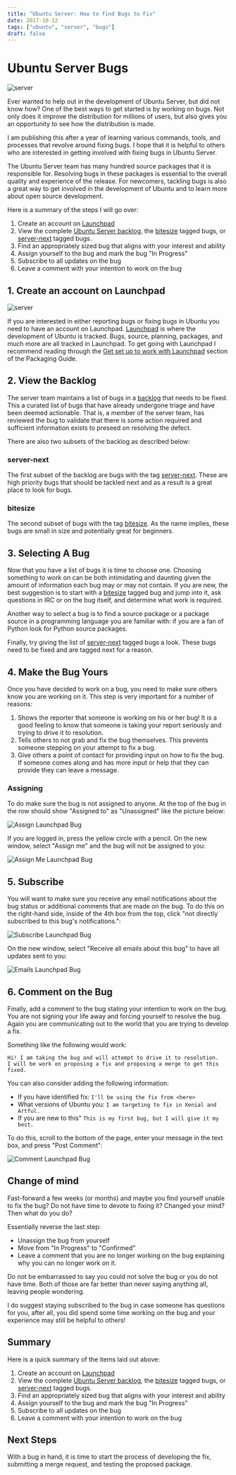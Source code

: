 ```yaml
---
title: "Ubuntu Server: How to find Bugs to Fix"
date: 2017-10-12
tags: ["ubuntu", "server", "bugs"]
draft: false
---
```


# Ubuntu Server Bugs

![server](/img/ubuntu/server.png#center)

Ever wanted to help out in the development of Ubuntu Server, but did not know how? One of the best ways to get started is by working on bugs. Not only does it improve the distribution for millions of users, but also gives you an opportunity to see how the distribution is made.

I am publishing this after a year of learning various commands, tools, and processes that revolve around fixing bugs. I hope that it is helpful to others who are interested in getting involved with fixing bugs in Ubuntu Server.

The Ubuntu Server team has many hundred source packages that it is responsible for. Resolving bugs in these packages is essential to the overall quality and experience of the release. For newcomers, tackling bugs is also a great way to get involved in the development of Ubuntu and to learn more about open source development.

Here is a summary of the steps I will go over:

  1. Create an account on [Launchpad](https://launchpad.net/)
  1. View the complete [Ubuntu Server backlog](https://bugs.launchpad.net/~ubuntu-server/+subscribedbugs), the [bitesize](https://bugs.launchpad.net/~ubuntu-server/+subscribedbugs?field.searchtext=&field.status:list=NEW&field.status:list=CONFIRMED&field.status:list=TRIAGED&field.status:list=INPROGRESS&field.status:list=FIXCOMMITTED&field.status:list=INCOMPLETE_WITH_RESPONSE&field.status:list=INCOMPLETE_WITHOUT_RESPONSE&assignee_option=any&field.assignee=&field.bug_reporter=&field.bug_commenter=&field.subscriber=&field.structural_subscriber=&field.tag=bitesize&field.tags_combinator=ANY&field.status_upstream-empty-marker=1&field.has_cve.used=&field.omit_dupes.used=&field.omit_dupes=on&field.affects_me.used=&field.has_patch.used=&field.has_branches.used=&field.has_branches=on&field.has_no_branches.used=&field.has_no_branches=on&field.has_blueprints.used=&field.has_blueprints=on&field.has_no_blueprints.used=&field.has_no_blueprints=on&search=Search&orderby=-date_last_updated&start=0) tagged bugs, or [server-next](https://bugs.launchpad.net/ubuntu/?field.searchtext=&orderby=-importance&field.status:list=NEW&field.status:list=CONFIRMED&field.status:list=TRIAGED&field.status:list=INPROGRESS&field.status:list=FIXCOMMITTED&field.status:list=INCOMPLETE_WITH_RESPONSE&field.status:list=INCOMPLETE_WITHOUT_RESPONSE&assignee_option=any&field.assignee=&field.bug_reporter=&field.bug_commenter=&field.subscriber=&field.structural_subscriber=&field.component-empty-marker=1&field.tag=server-next&field.tags_combinator=ANY&field.status_upstream-empty-marker=1&field.has_cve.used=&field.omit_dupes.used=&field.omit_dupes=on&field.affects_me.used=&field.has_no_package.used=&field.has_patch.used=&field.has_branches.used=&field.has_branches=on&field.has_no_branches.used=&field.has_no_branches=on&field.has_blueprints.used=&field.has_blueprints=on&field.has_no_blueprints.used=&field.has_no_blueprints=on&search=Search) tagged bugs.
  1. Find an appropriately sized bug that aligns with your interest and ability
  1. Assign yourself to the bug and mark the bug "In Progress"
  1. Subscribe to all updates on the bug
  1. Leave a comment with your intention to work on the bug

## 1. Create an account on Launchpad

![server](/img/launchpad/logo.png#center)

If you are interested in either reporting bugs or fixing bugs in Ubuntu you need to have an account on Launchpad. [Launchpad](https://launchpad.net/) is where the development of Ubuntu is tracked. Bugs, source, planning, packages, and much more are all tracked in Launchpad. To get going with Launchpad I recommend reading through the [Get set up to work with Launchpad](http://packaging.ubuntu.com/html/getting-set-up.html#get-set-up-to-work-with-launchpad) section of the Packaging Guide.

## 2. View the Backlog

The server team maintains a list of bugs in a [backlog](https://bugs.launchpad.net/~ubuntu-server/+subscribedbugs) that needs to be fixed. This a curated list of bugs that have already undergone triage and have been deemed actionable. That is, a member of the server team, has reviewed the bug to validate that there is some action required and sufficient information exists to preseed on resolving the defect.

There are also two subsets of the backlog as described below:

### server-next

The first subset of the backlog are bugs with the tag [server-next](https://bugs.launchpad.net/ubuntu/?field.searchtext=&orderby=-importance&field.status:list=NEW&field.status:list=CONFIRMED&field.status:list=TRIAGED&field.status:list=INPROGRESS&field.status:list=FIXCOMMITTED&field.status:list=INCOMPLETE_WITH_RESPONSE&field.status:list=INCOMPLETE_WITHOUT_RESPONSE&assignee_option=any&field.assignee=&field.bug_reporter=&field.bug_commenter=&field.subscriber=&field.structural_subscriber=&field.component-empty-marker=1&field.tag=server-next&field.tags_combinator=ANY&field.status_upstream-empty-marker=1&field.has_cve.used=&field.omit_dupes.used=&field.omit_dupes=on&field.affects_me.used=&field.has_no_package.used=&field.has_patch.used=&field.has_branches.used=&field.has_branches=on&field.has_no_branches.used=&field.has_no_branches=on&field.has_blueprints.used=&field.has_blueprints=on&field.has_no_blueprints.used=&field.has_no_blueprints=on&search=search). These are high priority bugs that should be tackled next and as a result is a great place to look for bugs.

### bitesize

The second subset of bugs with the tag [bitesize](https://bugs.launchpad.net/~ubuntu-server/+subscribedbugs?field.searchtext=&field.status:list=NEW&field.status:list=CONFIRMED&field.status:list=TRIAGED&field.status:list=INPROGRESS&field.status:list=FIXCOMMITTED&field.status:list=INCOMPLETE_WITH_RESPONSE&field.status:list=INCOMPLETE_WITHOUT_RESPONSE&assignee_option=any&field.assignee=&field.bug_reporter=&field.bug_commenter=&field.subscriber=&field.structural_subscriber=&field.tag=bitesize&field.tags_combinator=ANY&field.status_upstream-empty-marker=1&field.has_cve.used=&field.omit_dupes.used=&field.omit_dupes=on&field.affects_me.used=&field.has_patch.used=&field.has_branches.used=&field.has_branches=on&field.has_no_branches.used=&field.has_no_branches=on&field.has_blueprints.used=&field.has_blueprints=on&field.has_no_blueprints.used=&field.has_no_blueprints=on&search=Search&orderby=-date_last_updated&start=0"). As the name implies, these bugs are small in size and potentially great for beginners.

## 3. Selecting A Bug

Now that you have a list of bugs it is time to choose one. Choosing something to work on can be both intimidating and daunting given the amount of information each bug may or may not contain. If you are new, the best suggestion is to start with a [bitesize](https://bugs.launchpad.net/~ubuntu-server/+subscribedbugs?field.searchtext=&field.status:list=NEW&field.status:list=CONFIRMED&field.status:list=TRIAGED&field.status:list=INPROGRESS&field.status:list=FIXCOMMITTED&field.status:list=INCOMPLETE_WITH_RESPONSE&field.status:list=INCOMPLETE_WITHOUT_RESPONSE&assignee_option=any&field.assignee=&field.bug_reporter=&field.bug_commenter=&field.subscriber=&field.structural_subscriber=&field.tag=bitesize&field.tags_combinator=ANY&field.status_upstream-empty-marker=1&field.has_cve.used=&field.omit_dupes.used=&field.omit_dupes=on&field.affects_me.used=&field.has_patch.used=&field.has_branches.used=&field.has_branches=on&field.has_no_branches.used=&field.has_no_branches=on&field.has_blueprints.used=&field.has_blueprints=on&field.has_no_blueprints.used=&field.has_no_blueprints=on&search=Search&orderby=-date_last_updated&start=0") tagged bug and jump into it, ask questions in IRC or on the bug itself, and determine what work is required.

Another way to select a bug is to find a source package or a package source in a programming language you are familiar with: if you are a fan of Python look for Python source packages.

Finally, try giving the list of [server-next](https://bugs.launchpad.net/ubuntu/?field.searchtext=&orderby=-importance&field.status:list=NEW&field.status:list=CONFIRMED&field.status:list=TRIAGED&field.status:list=INPROGRESS&field.status:list=FIXCOMMITTED&field.status:list=INCOMPLETE_WITH_RESPONSE&field.status:list=INCOMPLETE_WITHOUT_RESPONSE&assignee_option=any&field.assignee=&field.bug_reporter=&field.bug_commenter=&field.subscriber=&field.structural_subscriber=&field.component-empty-marker=1&field.tag=server-next&field.tags_combinator=ANY&field.status_upstream-empty-marker=1&field.has_cve.used=&field.omit_dupes.used=&field.omit_dupes=on&field.affects_me.used=&field.has_no_package.used=&field.has_patch.used=&field.has_branches.used=&field.has_branches=on&field.has_no_branches.used=&field.has_no_branches=on&field.has_blueprints.used=&field.has_blueprints=on&field.has_no_blueprints.used=&field.has_no_blueprints=on&search=search) tagged bugs a look. These bugs need to be fixed and are tagged next for a reason.

## 4. Make the Bug Yours

Once you have decided to work on a bug, you need to make sure others know you are working on it. This step is very important for a number of reasons:

  1. Shows the reporter that someone is working on his or her bug! It is a good feeling to know that someone is taking your report seriously and trying to drive it to resolution.
  1. Tells others to not grab and fix the bug themselves. This prevents someone stepping on your attempt to fix a bug.
  1. Give others a point of contact for providing input on how to fix the bug. If someone comes along and has more input or help that they can provide they can leave a message.

### Assigning

To do make sure the bug is not assigned to anyone. At the top of the bug in the row should show "Assigned to" as "Unassigned" like the picture below:

![Assign Launchpad Bug](/img/launchpad/bug_assign.png)

If you are logged in, press the yellow circle with a pencil. On the new window, select "Assign me" and the bug will not be assigned to you:

![Assign Me Launchpad Bug](/img/launchpad/bug_assign_me.png#center)

## 5. Subscribe

You will want to make sure you receive any email notifications about the bug status or additional comments that are made on the bug. To do this on the right-hand side, inside of the 4th box from the top, click "not directly subscribed to this bug's notifications.":

![Subscribe Launchpad Bug](/img/launchpad/bug_subscribe.png#center)

On the new window, select "Receive all emails about this bug" to have all updates sent to you:

![Emails Launchpad Bug](/img/launchpad/bug_all_emails.png#center)

## 6. Comment on the Bug

Finally, add a comment to the bug stating your intention to work on the bug. You are not signing your life away and forcing yourself to resolve the bug. Again you are communicating out to the world that you are trying to develop a fix.

Something like the following would work:

```text
Hi! I am taking the bug and will attempt to drive it to resolution.
I will be work on proposing a fix and proposing a merge to get this fixed.
```

You can also consider adding the following information:

* If you have identified fix: `I'll be using the fix from <here>`
* What versions of Ubuntu you: `I am targeting to fix in Xenial and Artful.`
* If you are new to this" `This is my first bug, but I will give it my best.`

To do this, scroll to the bottom of the page, enter your message in the text box, and press "Post Comment":

![Comment Launchpad Bug](/img/launchpad/bug_comment.png)

## Change of mind

Fast-forward a few weeks (or months) and maybe you find yourself unable to fix the bug? Do not have time to devote to fixing it? Changed your mind? Then what do you do?

Essentially reverse the last step:

* Unassign the bug from yourself
* Move from "In Progress" to "Confirmed"
* Leave a comment that you are no longer working on the bug explaining why you can no longer work on it.

Do not be embarrassed to say you could not solve the bug or you do not have time. Both of those are far better than never saying anything all, leaving people wondering.

I do suggest staying subscribed to the bug in case someone has questions for you, after all, you did spend some time working on the bug and your experience may still be helpful to others!

## Summary

Here is a quick summary of the items laid out above:

  1. Create an account on [Launchpad](https://launchpad.net/)
  1. View the complete [Ubuntu Server backlog](https://bugs.launchpad.net/~ubuntu-server/+subscribedbugs), the [bitesize](https://bugs.launchpad.net/~ubuntu-server/+subscribedbugs?field.searchtext=&field.status:list=NEW&field.status:list=CONFIRMED&field.status:list=TRIAGED&field.status:list=INPROGRESS&field.status:list=FIXCOMMITTED&field.status:list=INCOMPLETE_WITH_RESPONSE&field.status:list=INCOMPLETE_WITHOUT_RESPONSE&assignee_option=any&field.assignee=&field.bug_reporter=&field.bug_commenter=&field.subscriber=&field.structural_subscriber=&field.tag=bitesize&field.tags_combinator=ANY&field.status_upstream-empty-marker=1&field.has_cve.used=&field.omit_dupes.used=&field.omit_dupes=on&field.affects_me.used=&field.has_patch.used=&field.has_branches.used=&field.has_branches=on&field.has_no_branches.used=&field.has_no_branches=on&field.has_blueprints.used=&field.has_blueprints=on&field.has_no_blueprints.used=&field.has_no_blueprints=on&search=Search&orderby=-date_last_updated&start=0) tagged bugs, or [server-next](https://bugs.launchpad.net/ubuntu/?field.searchtext=&orderby=-importance&field.status:list=NEW&field.status:list=CONFIRMED&field.status:list=TRIAGED&field.status:list=INPROGRESS&field.status:list=FIXCOMMITTED&field.status:list=INCOMPLETE_WITH_RESPONSE&field.status:list=INCOMPLETE_WITHOUT_RESPONSE&assignee_option=any&field.assignee=&field.bug_reporter=&field.bug_commenter=&field.subscriber=&field.structural_subscriber=&field.component-empty-marker=1&field.tag=server-next&field.tags_combinator=ANY&field.status_upstream-empty-marker=1&field.has_cve.used=&field.omit_dupes.used=&field.omit_dupes=on&field.affects_me.used=&field.has_no_package.used=&field.has_patch.used=&field.has_branches.used=&field.has_branches=on&field.has_no_branches.used=&field.has_no_branches=on&field.has_blueprints.used=&field.has_blueprints=on&field.has_no_blueprints.used=&field.has_no_blueprints=on&search=Search) tagged bugs.
  1. Find an appropriately sized bug that aligns with your interest and ability
  1. Assign yourself to the bug and mark the bug "In Progress"
  1. Subscribe to all updates on the bug
  1. Leave a comment with your intention to work on the bug

## Next Steps

With a bug in hand, it is time to start the process of developing the fix, submitting a merge request, and testing the proposed package.
